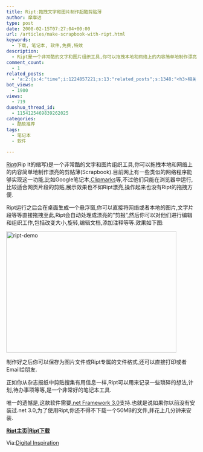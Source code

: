 ```yaml
---
title: Ript:拖拽文字和图片制作超酷剪贴薄
author: 摩摩诘
type: post
date: 2008-02-15T07:27:04+00:00
url: /articles/make-scrapbook-with-ript.html
keywords:
  - 下载, 笔记本, 软件,免费,特效
description:
  - Ript是一个非常酷的文字和图片组织工具,你可以拖拽本地和网络上的内容简单地制作漂亮的剪贴薄(Scrapbook).目前网上有一些类似的网络程序能够实现这一功能,比如Google笔记本,Clipmarks等,不过他们只能在浏览器中运行,比较适合网页片段的剪贴,展示效果也不如Ript漂亮,操作起来也没有Ript的拖拽方便.
comment_count:
  - 1
related_posts:
  - 'a:2:{s:4:"time";i:1224857221;s:13:"related_posts";s:1348:"<h3>相关日志</h3><ul class="related_post"><li><a href="http://www.digglife.cn/articles/custom-windows-interface-tools.html" title="9个工具打造焕然一新的Windows界面">9个工具打造焕然一新的Windows界面</a></li><li><a href="http://www.digglife.cn/articles/convert-powerpoint-flash.html" title="免费将Powerpoint转换为Flash">免费将Powerpoint转换为Flash</a></li><li><a href="http://www.digglife.cn/articles/air-applications-for-bloggers.html" title="适合博客使用的7个Adobe AIR程序">适合博客使用的7个Adobe AIR程序</a></li><li><a href="http://www.digglife.cn/articles/starburn.html" title="免费刻录软件Starbun,不仅仅是刻录">免费刻录软件Starbun,不仅仅是刻录</a></li><li><a href="http://www.digglife.cn/articles/clean-up-desktop-improve-productivity-2.html" title="彻底清空桌面,让启动程序更加高效Part.2">彻底清空桌面,让启动程序更加高效Part.2</a></li><li><a href="http://www.digglife.cn/articles/clean-up-desktop-improve-productivity-1.html" title="彻底清空桌面,让启动程序更加高效Part.1">彻底清空桌面,让启动程序更加高效Part.1</a></li><li><a href="http://www.digglife.cn/articles/free-clipboard-manager-clipx.html" title="小巧的Windows剪切板管理器:ClipX">小巧的Windows剪切板管理器:ClipX</a></li></ul>";}'
bot_views:
  - 1900
views:
  - 719
duoshuo_thread_id:
  - 1154125469839262025
categories:
  - 酷软推荐
tags:
  - 笔记本
  - 软件

---
```

<a href="http://www.ript.com/" title="Ript" target="_blank">Ript</a>(Rip It的缩写)是一个非常酷的文字和图片组织工具,你可以拖拽本地和网络上的内容简单地制作漂亮的剪贴薄(Scrapbook).目前网上有一些类似的网络程序能够实现这一功能,比如Google笔记本,<a href="http://clipmarks.com/" title="Clipmarks" target="_blank">Clipmarks</a>等,不过他们只能在浏览器中运行,比较适合网页片段的剪贴,展示效果也不如Ript漂亮,操作起来也没有Ript的拖拽方便.

Ript运行之后会在桌面生成一个悬浮窗,你可以直接将网络或者本地的图片,文字片段等等直接拖拽至此,Ript会自动处理成漂亮的&#8221;剪报&#8221;,然后你可以对他们进行编辑和组织工作,包括改变大小,旋转,编辑文档,添加注释等等.效果如下图:

<!--more-->


  
<!--more-->

<a href="https://www.digglife.net/wp-content/uploads/3/379/2008/02/ript-demo.png" target="_blank"><img src="https://www.digglife.net/wp-content/uploads/3/379/2008/02/ript-demo-thumb.png" alt="ript-demo" border="0" height="321" width="450" /></a>

制作好之后你可以保存为图片文件或Ript专属的文件格式,还可以直接打印或者Email给朋友.

正如你从杂志报纸中剪贴搜集有用信息一样,Ript可以用来记录一些琐碎的想法,计划,待办事项等等,是一个非常好的笔记本工具.

唯一的遗憾是,这款软件需要<a href="http://www.onlinedown.net/soft/34491.htm" title=".net Framework 3.0下载" target="_blank">.net Framework 3.0</a>支持.也就是说如果你以前没有安装过.net 3.0,为了使用Ript,你还不得不下载一个50MB的文件,并花上几分钟来安装.

<a href="http://www.ript.com/" title="Ript主页" target="_blank"><strong>Ript主页</strong></a>**|**<a href="http://www.ript.com/install/Ript%20Installer.exe" title="Ript下载" target="_blank"><strong>Ript下载</strong></a>

Via:<a href="http://www.labnol.org/software/organize/rip-text-images-from-web-pages-scrapbooks/2213/" target="_blank">Digital Inspiration</a>
